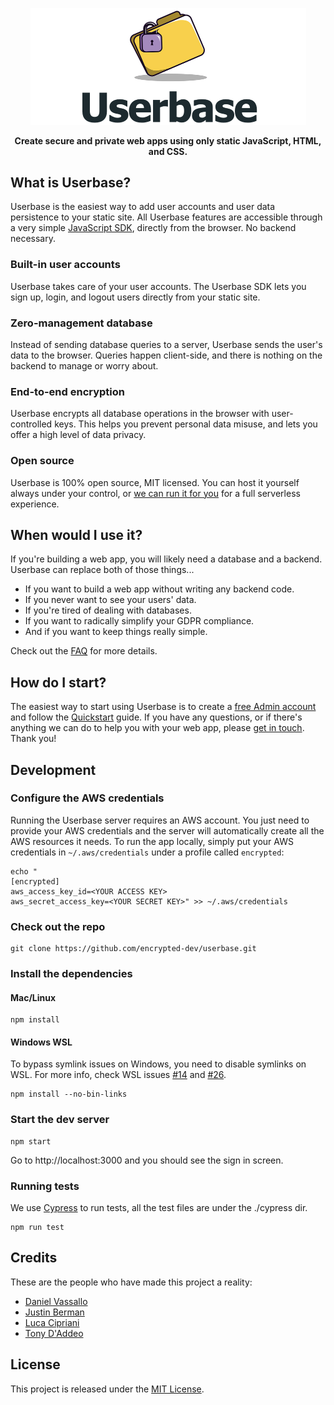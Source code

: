 <p align="center">
  <a href="https://userbase.com"><img src="docs/logo.png" width="441" alt="Userbase"></a>
</p>

<p align="center">
<b>Create secure and private web apps using only static JavaScript, HTML, and CSS.</b>
</p>

## What is Userbase?

Userbase is the easiest way to add user accounts and user data persistence to your static site. All Userbase features are accessible through a very simple [JavaScript SDK](https://userbase.com/docs/sdk/), directly from the browser. No backend necessary.

### Built-in user accounts
Userbase takes care of your user accounts. The Userbase SDK lets you sign up, login, and logout users directly from your static site.

### Zero-management database
Instead of sending database queries to a server, Userbase sends the user's data to the browser. Queries happen client-side, and there is nothing on the backend to manage or worry about.

### End-to-end encryption
Userbase encrypts all database operations in the browser with user-controlled keys. This helps you prevent personal data misuse, and lets you offer a high level of data privacy.

### Open source
Userbase is 100% open source, MIT licensed. You can host it yourself always under your control, or [we can run it for you](https://userbase.com/pricing/) for a full serverless experience.

## When would I use it?
If you're building a web app, you will likely need a database and a backend. Userbase can replace both of those things...

- If you want to build a web app without writing any backend code.
- If you never want to see your users' data.
- If you're tired of dealing with databases.
- If you want to radically simplify your GDPR compliance.
- And if you want to keep things really simple.

Check out the [FAQ](https://userbase.com/docs/faq/) for more details.

## How do I start?
The easiest way to start using Userbase is to create a [free Admin account](https://userbase.com) and follow the [Quickstart](https://userbase.com/docs/quickstart/) guide. If you have any questions, or if there's anything we can do to help you with your web app, please [get in touch](https://userbase.com/contact/). Thank you!

## Development

### Configure the AWS credentials
Running the Userbase server requires an AWS account. You just need to provide your AWS credentials and the server will automatically create all the AWS resources it needs. To run the app locally, simply put your AWS credentials in `~/.aws/credentials` under a profile called `encrypted`:

```
echo "
[encrypted]
aws_access_key_id=<YOUR ACCESS KEY>
aws_secret_access_key=<YOUR SECRET KEY>" >> ~/.aws/credentials
```

### Check out the repo

```
git clone https://github.com/encrypted-dev/userbase.git
```

### Install the dependencies

#### Mac/Linux
```
npm install
```

#### Windows WSL

To bypass symlink issues on Windows, you need to disable symlinks on WSL. For more info, check WSL issues [#14](https://github.com/Microsoft/WSL/issues/14) and [#26](https://github.com/MicrosoftDocs/WSL/issues/26).

```
npm install --no-bin-links
```

### Start the dev server

```
npm start
```

Go to http://localhost:3000 and you should see the sign in screen.

### Running tests
We use [Cypress](https://www.cypress.io/) to run tests, all the test files are under the ./cypress dir.

```
npm run test
```

## Credits
These are the people who have made this project a reality:
- [Daniel Vassallo](https://twitter.com/dvassallo)
- [Justin Berman](https://twitter.com/justinberman95)
- [Luca Cipriani](https://twitter.com/mastrolinux)
- [Tony D'Addeo](https://twitter.com/amdaddeo)

## License

This project is released under the [MIT License](LICENSE).
